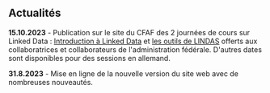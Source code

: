 ## Actualités

**15.10.2023** - Publication sur le site du CFAF des 2 journées de cours sur Linked Data : [Introduction à Linked Data](https://bundesamtf.lms.sapsf.eu/learning/user/common/viewItemDetails.do?componentTypeID=COURSE&componentID=4593&revisionDate=1693371780000&catalogCurrencyCode=CHF&returnLink=%2Flearning%2Fuser%2Fcatalogsearch%2FcatalogSearchDispatchAction.do%3FsearchType%3DfilteredSearch%26keywords%3D&backto=%2Flearning%2Fuser%2Fcatalogsearch%2FcatalogSearchDispatchAction.do%3FsearchType%3DfilteredSearch%26keywords%3D#/CDDC09307BFC8B9F180042009308C78B) et [les outils de LINDAS](https://bundesamtf.lms.sapsf.eu/learning/user/common/viewItemDetails.do?componentTypeID=COURSE&componentID=4595&revisionDate=1693371840000&catalogCurrencyCode=CHF&returnLink=%2Flearning%2Fuser%2Fcatalogsearch%2FcatalogSearchDispatchAction.do%3FsearchType%3DfilteredSearch%26keywords%3D&backto=%2Flearning%2Fuser%2Fcatalogsearch%2FcatalogSearchDispatchAction.do%3FsearchType%3DfilteredSearch%26keywords%3D#/97DD09307BFC8B9F180042009308C78B) offerts aux collaboratrices et collaborateurs de l'administration fédérale. D'autres dates sont disponibles pour des sessions en allemand.

**31.8.2023** - Mise en ligne de la nouvelle version du site web avec de nombreuses nouveautés.
